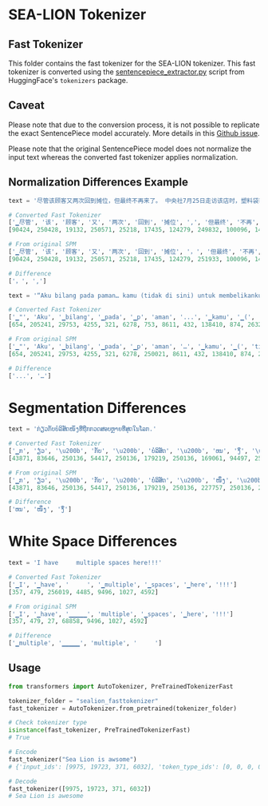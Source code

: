 # SEA-LION Tokenizer

## Fast Tokenizer

This folder contains the fast tokenizer for the SEA-LION tokenizer. This fast tokenizer is converted using the [sentencepiece_extractor.py](https://github.com/huggingface/tokenizers/blob/main/bindings/python/scripts/sentencepiece_extractor.py) script from HuggingFace's `tokenizers` package.  

## Caveat

Please note that due to the conversion process, it is not possible to replicate the exact SentencePiece model accurately. More details in this [Github issue](https://github.com/huggingface/tokenizers/issues/225#issuecomment-612140650).

Please note that the original SentencePiece model does not normalize the input text whereas the converted fast tokenizer applies normalization.  

## Normalization Differences Example

```python
text = '尽管该顾客又两次回到摊位，但最终不再来了。 中央社7月25日走访该店时，塑料袋已放回原处。'

# Converted Fast Tokenizer
['▁尽管', '该', '顾客', '又', '两次', '回到', '摊位', ',', '但最终', '不再', '来了', '。', '▁', '中央社', '7', '月', '2', '5', '日', '走访', '该店', '时', ',', '塑料袋', '已', '放', '回', '原', '处', '。']
[90424, 250428, 19132, 250571, 25218, 17435, 124279, 249832, 100096, 14049, 14608, 249868, 249813, 74216, 249884, 250069, 249846, 249872, 250030, 30115, 227861, 249971, 249832, 104737, 250225, 250356, 250370, 250307, 250327, 249868]

# From original SPM
['▁尽管', '该', '顾客', '又', '两次', '回到', '摊位', '，', '但最终', '不再', '来了', '。', '▁', '中央社', '7', '月', '2', '5', '日', '走访', '该店', '时', '，', '塑料袋', '已', '放', '回', '原', '处', '。']
[90424, 250428, 19132, 250571, 25218, 17435, 124279, 251933, 100096, 14049, 14608, 249868, 249813, 74216, 249884, 250069, 249846, 249872, 250030, 30115, 227861, 249971, 251933, 104737, 250225, 250356, 250370, 250307, 250327, 249868]

# Difference
['，', ',']
```

```python
text = '“Aku bilang pada paman… kamu (tidak di sini) untuk membelikanku bee hoon. Anda hanya ingin datang untuk mengambil kantong plastik gratis saya,” kata Ms Sally.'

# Converted Fast Tokenizer
['▁"', 'Aku', '▁bilang', '▁pada', '▁p', 'aman', '...', '▁kamu', '▁(', 'tidak', '▁di', '▁sini', ')', '▁untuk', '▁membel', 'ik', 'anku', '▁bee', '▁ho', 'on', '.', '▁Anda', '▁hanya', '▁ingin', '▁datang', '▁untuk', '▁mengambil', '▁kantong', '▁plastik', '▁gratis', '▁saya', ',"', '▁kata', '▁Ms', '▁Sally', '.']
[654, 205241, 29753, 4255, 321, 6278, 753, 8611, 432, 138410, 874, 26327, 249860, 1737, 87797, 490, 153399, 35541, 1060, 307, 249835, 2395, 7754, 10573, 28281, 1737, 27597, 144192, 83793, 15279, 8854, 1328, 20487, 11656, 32455, 249835]

# From original SPM
['▁"', 'Aku', '▁bilang', '▁pada', '▁p', 'aman', '…', '▁kamu', '▁(', 'tidak', '▁di', '▁sini', ')', '▁untuk', '▁membel', 'ik', 'anku', '▁bee', '▁ho', 'on', '.', '▁Anda', '▁hanya', '▁ingin', '▁datang', '▁untuk', '▁mengambil', '▁kantong', '▁plastik', '▁gratis', '▁saya', ',"', '▁kata', '▁Ms', '▁Sally', '.']
[654, 205241, 29753, 4255, 321, 6278, 250021, 8611, 432, 138410, 874, 26327, 249860, 1737, 87797, 490, 153399, 35541, 1060, 307, 249835, 2395, 7754, 10573, 28281, 1737, 27597, 144192, 83793, 15279, 8854, 1328, 20487, 11656, 32455, 249835]

# Difference
['...', '…']
```

# Segmentation Differences

```python
text = 'ກ່ຽວ​ກັບ​ບໍລິສັດ​ໜຶ່ງ​ທີ່​ຖືກ​ກວດ​ສອບ​ຫຼາຍ​ທີ່​ສຸດ​ໃນ​ໂລກ.'

# Converted Fast Tokenizer
['▁ກ', '່ຽວ', '\u200b', 'ກັບ', '\u200b', 'ບໍລິສັດ', '\u200b', 'ຫນ', 'ຶ່ງ', '\u200b', 'ທີ່', '\u200b', 'ຖືກ', '\u200b', 'ກວດ', '\u200b', 'ສ', 'ອບ', '\u200b', 'ຫຼາຍ', '\u200b', 'ທີ່', '\u200b', 'ສຸດ', '\u200b', 'ໃນ', '\u200b', 'ໂລກ', '.']
[43871, 83646, 250136, 54417, 250136, 179219, 250136, 169061, 94497, 250136, 24181, 250136, 108444, 250136, 210553, 250136, 251464, 62742, 250136, 94751, 250136, 24181, 250136, 112369, 250136, 28099, 250136, 163526, 249835]

# From original SPM
['▁ກ', '່ຽວ', '\u200b', 'ກັບ', '\u200b', 'ບໍລິສັດ', '\u200b', 'ໜຶ່ງ', '\u200b', 'ທີ່', '\u200b', 'ຖືກ', '\u200b', 'ກວດ', '\u200b', 'ສ', 'ອບ', '\u200b', 'ຫຼາຍ', '\u200b', 'ທີ່', '\u200b', 'ສຸດ', '\u200b', 'ໃນ', '\u200b', 'ໂລກ', '.']
[43871, 83646, 250136, 54417, 250136, 179219, 250136, 227757, 250136, 24181, 250136, 108444, 250136, 210553, 250136, 251464, 62742, 250136, 94751, 250136, 24181, 250136, 112369, 250136, 28099, 250136, 163526, 249835]

# Difference
['ຫນ', 'ໜຶ່ງ', 'ຶ່ງ']
```

# White Space Differences

```python
text = 'I have     multiple spaces here!!!'

# Converted Fast Tokenizer
['▁I', '▁have', '     ', '▁multiple', '▁spaces', '▁here', '!!!']
[357, 479, 256019, 4485, 9496, 1027, 4592]

# From original SPM
['▁I', '▁have', '▁▁▁▁▁', 'multiple', '▁spaces', '▁here', '!!!']
[357, 479, 27, 68858, 9496, 1027, 4592]

# Difference
['▁multiple', '▁▁▁▁▁', 'multiple', '     ']
```

## Usage

```python
from transformers import AutoTokenizer, PreTrainedTokenizerFast

tokenizer_folder = "sealion_fasttokenizer"
fast_tokenizer = AutoTokenizer.from_pretrained(tokenizer_folder)

# Check tokenizer type
isinstance(fast_tokenizer, PreTrainedTokenizerFast)
# True

# Encode
fast_tokenizer("Sea Lion is awsome")
# {'input_ids': [9975, 19723, 371, 6032], 'token_type_ids': [0, 0, 0, 0], 'attention_mask': [1, 1, 1, 1]}

# Decode
fast_tokenizer([9975, 19723, 371, 6032])
# Sea Lion is awesome
```